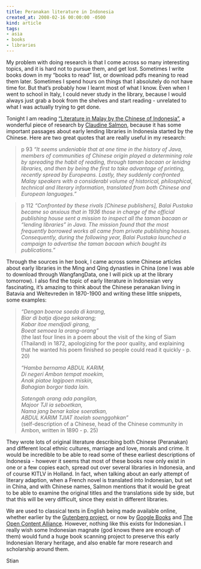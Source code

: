 ```yaml
---
title: Peranakan literature in Indonesia
created_at: 2008-02-16 00:00:00 -0500
kind: article
tags:
- asia
- books
- libraries
---
```


My problem with doing research is that I come across so many interesting
topics, and it is hard not to pursue them, and get lost. Sometimes I
write books down in my “books to read” list, or download pdfs meaning to
read them later. Sometimes I spend hours on things that I absolutely do
not have time for. But that’s probably how I learnt most of what I know.
Even when I went to school in Italy, I could never study in the library,
because I would always just grab a book from the shelves and start
reading - unrelated to what I was actually trying to get done.

Tonight I am reading [“Literature in Malay by the Chinese of
Indonesia”](http://worldcat.org/oclc/7875678&referer=brief_results), a
wonderful piece of research by [Claudine
Salmon](http://www.budpar.go.id/page.php?ic=611&id=3229), because it has
some important passages about early lending libraries in Indonesia
started by the Chinese. Here are two great quotes that are really useful
in my research:

> p 93 *“It seems undeniable that at one time in the history of Java,
> members of communities of Chinese origin played a determining role by
> spreading the habit of reading, through taman bacaan or lenidng
> libraries, and then by being the first to take advantage of printing,
> recently spread by Europeans. Lastly, they suddenly confronted Malay
> speakers with a considerabl volume of historical, philosphical,
> technical and literary information, translated from both Chinese and
> European languages.”*

> p 112 *“Confronted by these rivals [Chinese publishers], Balai Pustaka
> became so anxious that in 1936 those in charge of the official
> publishing house sent a mission to inspect all the taman bacaan or
> “lending libraries” in Java. The mission found that the most
> frequently borrowed works all came from private publishing houses.
> Consequently, during the following year, Balai Pustaka launched a
> campaign to advertise the taman bacaan which bought its
> publications.”*

Through the sources in her book, I came across some Chinese articles
about early libraries in the Ming and Qing dynasties in China (one I was
able to download through WangfangData, one I will pick up at the library
tomorrow). I also find the topic of early literature in Indonesian very
fascinating, it’s amazing to think about the Chinese peranakan living in
Batavia and Weltevreden in 1870-1900 and writing these little snippets,
some examples:

> *“Dengan boeroe soeda di karang,\
>  Biar di batja djoega sekarang;\
>  Kabar itoe mendjadi girang,\
>  Boeat semoea la orang-orang”*\
>  (the last four lines in a poem about the visit of the king of Siam
> (Thailand) in 1872, apologizing for the poor quality, and explaining
> that he wanted his poem finished so people could read it quickly - p.
> 20)
>
> *“Hamba bernama ABDUL KARIM,\
>  Di negeri Ambon tempat moekim,\
>  Anak piatoe lagipoen miskin,\
>  Bahagian borgor tiada lain.*
>
> *Satengah orang ada pangilan,\
>  Majoor TJI ia seboetkan,\
>  Nama jang benar kaloe soeratkan,\
>  ABDUL KARIM TJIAT itoelah soenggohkan”*\
>  (self-description of a Chinese, head of the Chinese community in
> Ambon, written in 1890 - p. 25)

They wrote lots of original literature describing both Chinese
(Peranakan) and different local ethnic cultures, marriage and love,
morals and crime. It would be incredible to be able to read some of
these earliest descriptions of Indonesia - however it seems that most of
these books now only exist in one or a few copies each, spread out over
several libraries in Indonesia, and of course KITLV in Holland. In fact,
when talking about an early attempt of literary adaption, when a French
novel is translated into Indonesian, but set in China, and with Chinese
names, Salmon mentions that it would be great to be able to examine the
original titles and the translations side by side, but that this will be
very difficult, since they exist in different libraries.

We are used to classical texts in English being made available online,
whether earlier by the [Gutenberg project](http://gutenberg.org), or now
by [Google Books](http://books.google.com) and [The Open Content
Alliance](http://www.opencontentalliance.org/). However, nothing like
this exists for Indonesian. I really wish some Indonesian magnate (god
knows there are enough of them) would fund a huge book scanning project
to preserve this early Indonesian literary heritage, and also enable far
more research and scholarship around them.

Stian

